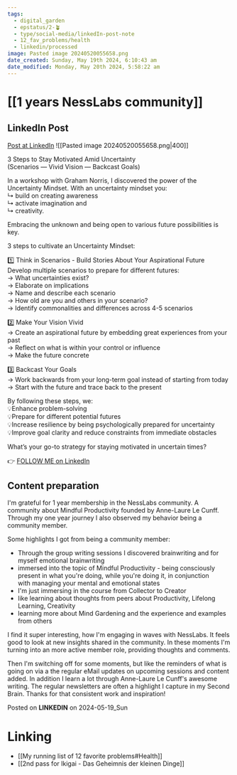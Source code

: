 ```yaml
---
tags:
  - digital_garden
  - epstatus/2-🪴
  - type/social-media/linkedIn-post-note
  - 12_fav_problems/health
  - linkedin/processed
image: Pasted image 20240520055658.png
date_created: Sunday, May 19th 2024, 6:10:43 am
date_modified: Monday, May 20th 2024, 5:58:22 am
---
```

# [[1 years NessLabs community]]
## LinkedIn Post
[Post at LinkedIn](https://www.linkedin.com/posts/sebastiankamilli_3-steps-to-stay-motivated-amid-uncertainty-activity-7197498650304872448-v-1O?utm_source=share&utm_medium=member_desktop)
![[Pasted image 20240520055658.png|400]]

3 Steps to Stay Motivated Amid Uncertainty  
(Scenarios — Vivid Vision — Backcast Goals)  
  
In a workshop with Graham Norris, I discovered the power of the Uncertainty Mindset. With an uncertainty mindset you:  
↳ build on creating awareness  
↳ activate imagination and  
↳ creativity.  
  
Embracing the unknown and being open to various future possibilities is key.  
  
3 steps to cultivate an Uncertainty Mindset:  
  
1️⃣ Think in Scenarios - Build Stories About Your Aspirational Future  
Develop multiple scenarios to prepare for different futures:  
→ What uncertainties exist?  
→ Elaborate on implications  
→ Name and describe each scenario  
→ How old are you and others in your scenario?  
→ Identify commonalities and differences across 4-5 scenarios  
  
2️⃣ Make Your Vision Vivid  
→ Create an aspirational future by embedding great experiences from your past  
→ Reflect on what is within your control or influence  
→ Make the future concrete  
  
3️⃣ Backcast Your Goals  
→ Work backwards from your long-term goal instead of starting from today  
→ Start with the future and trace back to the present  
  
By following these steps, we:  
💡Enhance problem-solving  
💡Prepare for different potential futures  
💡Increase resilience by being psychologically prepared for uncertainty  
💡Improve goal clarity and reduce constraints from immediate obstacles  
  
What’s your go-to strategy for staying motivated in uncertain times?

👉 [FOLLOW ME on LinkedIn](https://www.linkedin.com/comm/mynetwork/discovery-see-all?usecase=PEOPLE_FOLLOWS&followMember=sebastiankamilli)

## Content preparation

I'm grateful for 1 year membership in the NessLabs community. A community about Mindful Productivity founded by Anne-Laure Le Cunff. Through my one year journey I also observed my behavior being a community member. 

Some highlights I got from being a community member:
+ Through the group writing sessions I discovered brainwriting and for myself emotional brainwriting
+ immersed into the topic of Mindful Productivity - being consciously present in what you're doing, while you're doing it, in conjunction with managing your mental and emotional states
+ I'm just immersing in the course from Collector to Creator
+ like learning about thoughts from peers about Productivity, Lifelong Learning, Creativity
+ learning more about Mind Gardening and the experience and examples from others

I find it super interesting, how I'm engaging in waves with NessLabs. It feels good to look at new insights shared in the community. In these moments I'm turning into an more active member role, providing thoughts and comments. 

Then I'm switching off for some moments, but like the reminders of what is going on via a the regular eMail updates on upcoming sessions and content added. In addition I learn a lot through Anne-Laure Le Cunff's awesome writing. The regular newsletters are often a highlight I capture in my Second Brain. Thanks for that consistent work and inspiration!

Posted on **LINKEDIN** on 2024-05-19_Sun
# Linking
+ [[My running list of 12 favorite problems#Health]]
+ [[2nd pass for Ikigai - Das Geheimnis der kleinen Dinge]]